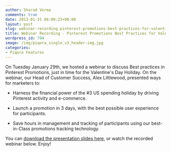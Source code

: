 ```yaml
---
author: Sharad Verma
comments: true
date: 2013-01-31 06:09:23+00:00
layout: post
slug: webinar-recording-pinterest-promotions-best-practices-for-valentines-day
title: Webinar Recording - Pinterest Promotions Best Practices for Valentine's Day
wordpress_id: 794
image: /img/piqora_single_v3_header-img.jpg
categories:
- Piqora Features
---
```





On Tuesday January 29th, we hosted a webinar to discuss Best practices in Pinterest Promotions, just in time for the Valentine's Day Holiday. On the webinar, our Head of Customer Success, Alex Littlewood, presented ways for marketers to:











	
  * Harness the financial power of the #3 US spending holiday by driving Pinterest activity and e-commerce.

	
  * Launch a promotion in 3 days, with the best possible user experience for participants.

	
  * Save hours in management and tracking of participants using our best-in-Class promotions tracking technology.










You can [download the presentation slides here](http://www.slideshare.net/pinfluencer/webinar-v-day-promotions-12813-16248137), or watch the recorded webinar below. Enjoy!







